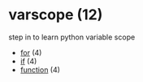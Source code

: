 # varscope (12)
step in to learn python variable scope

+ [for](for/README.md) (4)
+ [if](if/README.md) (4)
+ [function](function/README.md) (4)
